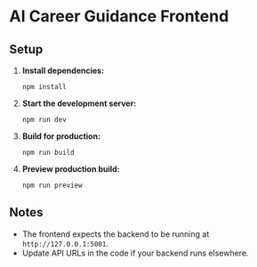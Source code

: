 # AI Career Guidance Frontend

## Setup

1. **Install dependencies:**
   ```
   npm install
   ```

2. **Start the development server:**
   ```
   npm run dev
   ```

3. **Build for production:**
   ```
   npm run build
   ```

4. **Preview production build:**
   ```
   npm run preview
   ```

## Notes

- The frontend expects the backend to be running at `http://127.0.0.1:5001`.
- Update API URLs in the code if your backend runs elsewhere.